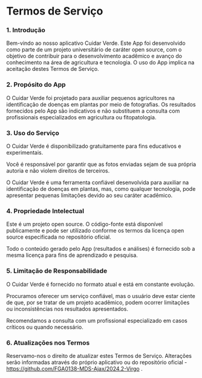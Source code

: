 # Termos de Serviço

### 1. Introdução

Bem-vindo ao nosso aplicativo Cuidar Verde. Este App foi desenvolvido como parte de um projeto universitário de caráter open source, com o objetivo de contribuir para o desenvolvimento acadêmico e avanço do conhecimento na área de agricultura e tecnologia. O uso do App implica na aceitação destes Termos de Serviço.

### 2. Propósito do App

O Cuidar Verde foi projetado para auxiliar pequenos agricultores na identificação de doenças em plantas por meio de fotografias. Os resultados fornecidos pelo App são indicativos e não substituem a consulta com profissionais especializados em agricultura ou fitopatologia.

### 3. Uso do Serviço

O Cuidar Verde é disponibilizado gratuitamente para fins educativos e experimentais.

Você é responsável por garantir que as fotos enviadas sejam de sua própria autoria e não violem direitos de terceiros.

O Cuidar Verde é uma ferramenta confiável desenvolvida para auxiliar na identificação de doenças em plantas, mas, como qualquer tecnologia, pode apresentar pequenas limitações devido ao seu caráter acadêmico.

### 4. Propriedade Intelectual

Este é um projeto open source. O código-fonte está disponível publicamente e pode ser utilizado conforme os termos da licença open source especificada no repositório oficial.

Todo o conteúdo gerado pelo App (resultados e análises) é fornecido sob a mesma licença para fins de aprendizado e pesquisa.

### 5. Limitação de Responsabilidade

O Cuidar Verde é fornecido no formato atual e está em constante evolução.

Procuramos oferecer um serviço confiável, mas o usuário deve estar ciente de que, por se tratar de um projeto acadêmico, podem ocorrer limitações ou inconsistências nos resultados apresentados.

Recomendamos a consulta com um profissional especializado em casos críticos ou quando necessário.

### 6. Atualizações nos Termos

Reservamo-nos o direito de atualizar estes Termos de Serviço. Alterações serão informadas através do próprio aplicativo ou do repositório oficial - https://github.com/FGA0138-MDS-Ajax/2024.2-Virgo .
